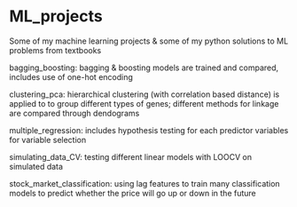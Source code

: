 # ML_projects
Some of my machine learning projects &amp; some of my python solutions to ML problems from textbooks

bagging_boosting: bagging & boosting models are trained and compared, includes use of one-hot encoding

clustering_pca: hierarchical clustering (with correlation based distance) is applied to to group different types of genes; different methods for linkage are compared through dendograms

multiple_regression: includes hypothesis testing for each predictor variables for variable selection

simulating_data_CV: testing different linear models with LOOCV on simulated data

stock_market_classification: using lag features to train many classification models to predict whether the price will go up or down in the future
